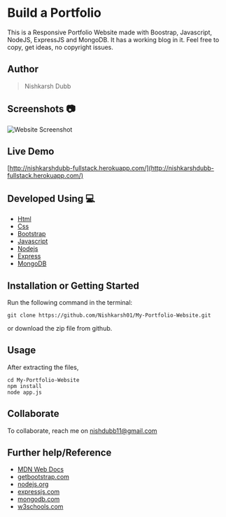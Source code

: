 # Build a Portfolio 
This is a Responsive Portfolio Website made with Boostrap, Javascript, NodeJS, ExpressJS and MongoDB. It has a working blog in it. Feel free to copy, get ideas, no copyright issues. 

## Author 
> Nishkarsh Dubb

## Screenshots 📷
![Website Screenshot](screenshots/1.gif)

## Live Demo 

 [http://nishkarshdubb-fullstack.herokuapp.com/](http://nishkarshdubb-fullstack.herokuapp.com/)

## Developed Using 💻

+ [Html](https://developer.mozilla.org/en-US/docs/Web/HTML)
+ [Css](https://developer.mozilla.org/en-US/docs/Web/CSS)
+ [Bootstrap](https://getbootstrap.com/)
+ [Javascript](https://developer.mozilla.org/en-US/docs/Web/javascript)
+ [Nodejs](https://nodejs.org/en/)
+ [Express](http://expressjs.com/)
+ [MongoDB](https://www.mongodb.com/)





## Installation or Getting Started

Run the following command in the terminal:

	git clone https://github.com/Nishkarsh01/My-Portfolio-Website.git
or download the zip file from github.
    

## Usage
After extracting the files,

    cd My-Portfolio-Website
    npm install 
    node app.js

## Collaborate
To collaborate, reach me on [nishdubb11@gmail.com]()

## Further help/Reference

+ [MDN Web Docs](https://developer.mozilla.org/en-US/)
+ [getbootstrap.com](https://getbootstrap.com/)
+ [nodejs.org](https://nodejs.org/en/)
+ [expressjs.com](http://expressjs.com/)
+ [mongodb.com](https://www.mongodb.com/)
+ [w3schools.com](https://www.w3schools.com/)
    






